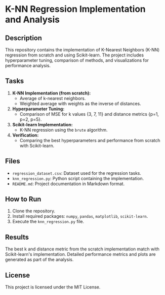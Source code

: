 # K-NN Regression Implementation and Analysis

## Description
This repository contains the implementation of K-Nearest Neighbors (K-NN) regression from scratch and using Scikit-learn. The project includes hyperparameter tuning, comparison of methods, and visualizations for performance analysis.

## Tasks
1. **K-NN Implementation (from scratch):**
   - Average of k-nearest neighbors.
   - Weighted average with weights as the inverse of distances.
2. **Hyperparameter Tuning:**
   - Comparison of MSE for k values {3, 7, 11} and distance metrics {p=1, p=2, p=5}.
3. **Scikit-learn Implementation:**
   - K-NN regression using the `brute` algorithm.
4. **Verification:**
   - Comparing the best hyperparameters and performance from scratch with Scikit-learn.

## Files
- `regression_dataset.csv`: Dataset used for the regression tasks.
- `knn_regression.py`: Python script containing the implementation.
- `README.md`: Project documentation in Markdown format.

## How to Run
1. Clone the repository.
2. Install required packages: `numpy`, `pandas`, `matplotlib`, `scikit-learn`.
3. Execute the `knn_regression.py` file.

## Results
The best k and distance metric from the scratch implementation match with Scikit-learn's implementation. Detailed performance metrics and plots are generated as part of the analysis.

## License
This project is licensed under the MIT License.
